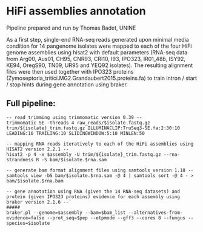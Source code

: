 # HiFi assemblies annotation 

Pipeline prepared and run by Thomas Badet, UNINE

As a first step, single-end RNA-seq reads generated upon minimal media condition for 14 pangenome isolates were mapped to each of the four HiFi genome assemblies using hisat2 with default parameters (RNA-seq data from Arg00, Aus01, CH95, CNR93, CRI10, I93, IPO323, IR01_48b, ISY92, KE94, OregS90, TN09, UR95 and YEQ92 isolates).
The resulting alignment files were then used together with IPO323 proteins (Zymoseptoria_tritici.MG2.Grandaubert2015.proteins.fa) to train intron / start / stop hints during gene annotation using braker.

## Full pipeline:

```
-- read trimming using trimmomatic version 0.39 --
trimmomatic SE -threads 4 raw_reads/$isolate.fastq.gz trim/${isolate}_trim.fastq.gz ILLUMINACLIP:TruSeq3-SE.fa:2:30:10 LEADING:10 TRAILING:10 SLIDINGWINDOW:5:10 MINLEN:50

-- mapping RNA reads iteratively to each of the HiFi assemblies using HISAT2 version 2.2.1 --
hisat2 -p 4 -x $assembly -U trim/${isolate}_trim.fastq.gz --rna-strandness R -S bam/$isolate.$rna.sam

-- generate bam format alignment files using samtools version 1.18 --
samtools view -bS bam/$isolate.$rna.sam -@ 4 | samtools sort -@ 4 - > bam/$isolate.$rna.bam

-- gene annotation using RNA (given the 14 RNA-seq datasets) and protein (given IPO323 proteins) evidence for each assembly using braker version 2.1.6 --`
#####
braker.pl --genome=$assembly --bam=$bam_list --alternatives-from-evidence=false --prot_seq=$pep --etpmode --gff3 --cores 8 --fungus --species=$isolate
```
